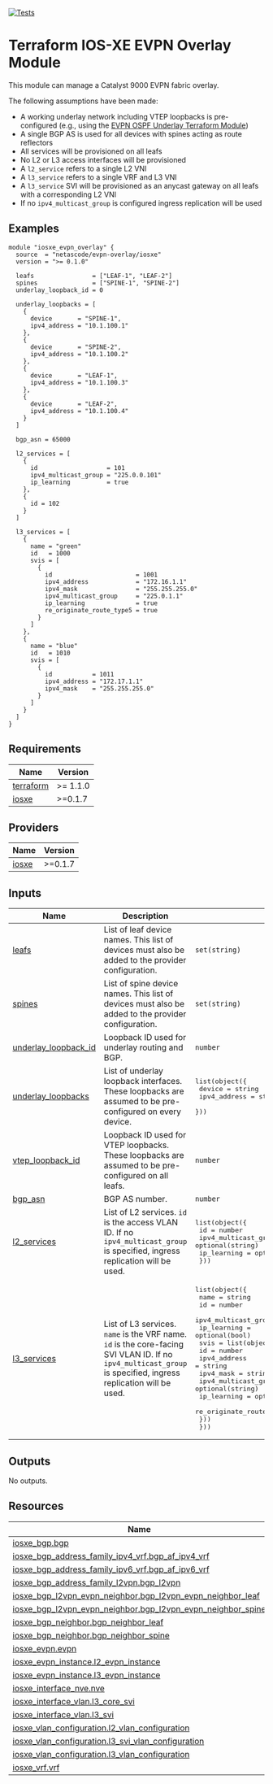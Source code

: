 <!-- BEGIN_TF_DOCS -->
[![Tests](https://github.com/netascode/terraform-iosxe-evpn-overlay/actions/workflows/test.yml/badge.svg)](https://github.com/netascode/terraform-iosxe-evpn-overlay/actions/workflows/test.yml)

# Terraform IOS-XE EVPN Overlay Module

This module can manage a Catalyst 9000 EVPN fabric overlay.

The following assumptions have been made:

- A working underlay network including VTEP loopbacks is pre-configured (e.g., using the [EVPN OSPF Underlay Terraform Module](https://registry.terraform.io/modules/netascode/evpn-ospf-underlay/iosxe))
- A single BGP AS is used for all devices with spines acting as route reflectors
- All services will be provisioned on all leafs
- No L2 or L3 access interfaces will be provisioned
- A `l2_service` refers to a single L2 VNI
- A `l3_service` refers to a single VRF and L3 VNI
- A `l3_service` SVI will be provisioned as an anycast gateway on all leafs with a corresponding L2 VNI
- If no `ipv4_multicast_group` is configured ingress replication will be used

## Examples

```hcl
module "iosxe_evpn_overlay" {
  source  = "netascode/evpn-overlay/iosxe"
  version = ">= 0.1.0"

  leafs                = ["LEAF-1", "LEAF-2"]
  spines               = ["SPINE-1", "SPINE-2"]
  underlay_loopback_id = 0

  underlay_loopbacks = [
    {
      device       = "SPINE-1",
      ipv4_address = "10.1.100.1"
    },
    {
      device       = "SPINE-2",
      ipv4_address = "10.1.100.2"
    },
    {
      device       = "LEAF-1",
      ipv4_address = "10.1.100.3"
    },
    {
      device       = "LEAF-2",
      ipv4_address = "10.1.100.4"
    }
  ]

  bgp_asn = 65000

  l2_services = [
    {
      id                   = 101
      ipv4_multicast_group = "225.0.0.101"
      ip_learning          = true
    },
    {
      id = 102
    }
  ]

  l3_services = [
    {
      name = "green"
      id   = 1000
      svis = [
        {
          id                       = 1001
          ipv4_address             = "172.16.1.1"
          ipv4_mask                = "255.255.255.0"
          ipv4_multicast_group     = "225.0.1.1"
          ip_learning              = true
          re_originate_route_type5 = true
        }
      ]
    },
    {
      name = "blue"
      id   = 1010
      svis = [
        {
          id           = 1011
          ipv4_address = "172.17.1.1"
          ipv4_mask    = "255.255.255.0"
        }
      ]
    }
  ]
}
```

## Requirements

| Name | Version |
|------|---------|
| <a name="requirement_terraform"></a> [terraform](#requirement\_terraform) | >= 1.1.0 |
| <a name="requirement_iosxe"></a> [iosxe](#requirement\_iosxe) | >=0.1.7 |

## Providers

| Name | Version |
|------|---------|
| <a name="provider_iosxe"></a> [iosxe](#provider\_iosxe) | >=0.1.7 |

## Inputs

| Name | Description | Type | Default | Required |
|------|-------------|------|---------|:--------:|
| <a name="input_leafs"></a> [leafs](#input\_leafs) | List of leaf device names. This list of devices must also be added to the provider configuration. | `set(string)` | `[]` | no |
| <a name="input_spines"></a> [spines](#input\_spines) | List of spine device names. This list of devices must also be added to the provider configuration. | `set(string)` | `[]` | no |
| <a name="input_underlay_loopback_id"></a> [underlay\_loopback\_id](#input\_underlay\_loopback\_id) | Loopback ID used for underlay routing and BGP. | `number` | `0` | no |
| <a name="input_underlay_loopbacks"></a> [underlay\_loopbacks](#input\_underlay\_loopbacks) | List of underlay loopback interfaces. These loopbacks are assumed to be pre-configured on every device. | <pre>list(object({<br>    device       = string<br>    ipv4_address = string<br>  }))</pre> | `[]` | no |
| <a name="input_vtep_loopback_id"></a> [vtep\_loopback\_id](#input\_vtep\_loopback\_id) | Loopback ID used for VTEP loopbacks. These loopbacks are assumed to be pre-configured on all leafs. | `number` | `1` | no |
| <a name="input_bgp_asn"></a> [bgp\_asn](#input\_bgp\_asn) | BGP AS number. | `number` | `65000` | no |
| <a name="input_l2_services"></a> [l2\_services](#input\_l2\_services) | List of L2 services. `id` is the access VLAN ID. If no `ipv4_multicast_group` is specified, ingress replication will be used. | <pre>list(object({<br>    id                   = number<br>    ipv4_multicast_group = optional(string)<br>    ip_learning          = optional(bool)<br>  }))</pre> | `[]` | no |
| <a name="input_l3_services"></a> [l3\_services](#input\_l3\_services) | List of L3 services. `name` is the VRF name. `id` is the core-facing SVI VLAN ID. If no `ipv4_multicast_group` is specified, ingress replication will be used. | <pre>list(object({<br>    name                 = string<br>    id                   = number<br>    ipv4_multicast_group = optional(string)<br>    ip_learning          = optional(bool)<br>    svis = list(object({<br>      id                       = number<br>      ipv4_address             = string<br>      ipv4_mask                = string<br>      ipv4_multicast_group     = optional(string)<br>      ip_learning              = optional(bool)<br>      re_originate_route_type5 = optional(bool)<br>    }))<br>  }))</pre> | `[]` | no |

## Outputs

No outputs.

## Resources

| Name | Type |
|------|------|
| [iosxe_bgp.bgp](https://registry.terraform.io/providers/netascode/iosxe/latest/docs/resources/bgp) | resource |
| [iosxe_bgp_address_family_ipv4_vrf.bgp_af_ipv4_vrf](https://registry.terraform.io/providers/netascode/iosxe/latest/docs/resources/bgp_address_family_ipv4_vrf) | resource |
| [iosxe_bgp_address_family_ipv6_vrf.bgp_af_ipv6_vrf](https://registry.terraform.io/providers/netascode/iosxe/latest/docs/resources/bgp_address_family_ipv6_vrf) | resource |
| [iosxe_bgp_address_family_l2vpn.bgp_l2vpn](https://registry.terraform.io/providers/netascode/iosxe/latest/docs/resources/bgp_address_family_l2vpn) | resource |
| [iosxe_bgp_l2vpn_evpn_neighbor.bgp_l2vpn_evpn_neighbor_leaf](https://registry.terraform.io/providers/netascode/iosxe/latest/docs/resources/bgp_l2vpn_evpn_neighbor) | resource |
| [iosxe_bgp_l2vpn_evpn_neighbor.bgp_l2vpn_evpn_neighbor_spine](https://registry.terraform.io/providers/netascode/iosxe/latest/docs/resources/bgp_l2vpn_evpn_neighbor) | resource |
| [iosxe_bgp_neighbor.bgp_neighbor_leaf](https://registry.terraform.io/providers/netascode/iosxe/latest/docs/resources/bgp_neighbor) | resource |
| [iosxe_bgp_neighbor.bgp_neighbor_spine](https://registry.terraform.io/providers/netascode/iosxe/latest/docs/resources/bgp_neighbor) | resource |
| [iosxe_evpn.evpn](https://registry.terraform.io/providers/netascode/iosxe/latest/docs/resources/evpn) | resource |
| [iosxe_evpn_instance.l2_evpn_instance](https://registry.terraform.io/providers/netascode/iosxe/latest/docs/resources/evpn_instance) | resource |
| [iosxe_evpn_instance.l3_evpn_instance](https://registry.terraform.io/providers/netascode/iosxe/latest/docs/resources/evpn_instance) | resource |
| [iosxe_interface_nve.nve](https://registry.terraform.io/providers/netascode/iosxe/latest/docs/resources/interface_nve) | resource |
| [iosxe_interface_vlan.l3_core_svi](https://registry.terraform.io/providers/netascode/iosxe/latest/docs/resources/interface_vlan) | resource |
| [iosxe_interface_vlan.l3_svi](https://registry.terraform.io/providers/netascode/iosxe/latest/docs/resources/interface_vlan) | resource |
| [iosxe_vlan_configuration.l2_vlan_configuration](https://registry.terraform.io/providers/netascode/iosxe/latest/docs/resources/vlan_configuration) | resource |
| [iosxe_vlan_configuration.l3_svi_vlan_configuration](https://registry.terraform.io/providers/netascode/iosxe/latest/docs/resources/vlan_configuration) | resource |
| [iosxe_vlan_configuration.l3_vlan_configuration](https://registry.terraform.io/providers/netascode/iosxe/latest/docs/resources/vlan_configuration) | resource |
| [iosxe_vrf.vrf](https://registry.terraform.io/providers/netascode/iosxe/latest/docs/resources/vrf) | resource |
<!-- END_TF_DOCS -->